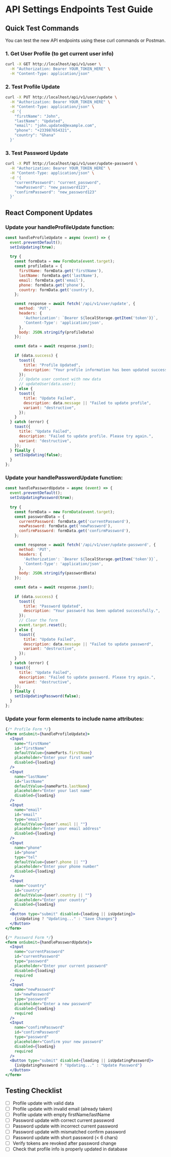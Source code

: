 # API Settings Endpoints Test Guide

## Quick Test Commands

You can test the new API endpoints using these curl commands or Postman.

### 1. Get User Profile (to get current user info)
```bash
curl -X GET http://localhost/api/v1/user \
  -H "Authorization: Bearer YOUR_TOKEN_HERE" \
  -H "Content-Type: application/json"
```

### 2. Test Profile Update
```bash
curl -X PUT http://localhost/api/v1/user/update \
  -H "Authorization: Bearer YOUR_TOKEN_HERE" \
  -H "Content-Type: application/json" \
  -d '{
    "firstName": "John",
    "lastName": "Updated",
    "email": "john.updated@example.com",
    "phone": "+233987654321",
    "country": "Ghana"
  }'
```

### 3. Test Password Update
```bash
curl -X PUT http://localhost/api/v1/user/update-password \
  -H "Authorization: Bearer YOUR_TOKEN_HERE" \
  -H "Content-Type: application/json" \
  -d '{
    "currentPassword": "current_password",
    "newPassword": "new_password123",
    "confirmPassword": "new_password123"
  }'
```

## React Component Updates

### Update your handleProfileUpdate function:
```javascript
const handleProfileUpdate = async (event) => {
  event.preventDefault();
  setIsUpdating(true);
  
  try {
    const formData = new FormData(event.target);
    const profileData = {
      firstName: formData.get('firstName'),
      lastName: formData.get('lastName'), 
      email: formData.get('email'),
      phone: formData.get('phone'),
      country: formData.get('country'),
    };

    const response = await fetch('/api/v1/user/update', {
      method: 'PUT',
      headers: {
        'Authorization': `Bearer ${localStorage.getItem('token')}`,
        'Content-Type': 'application/json',
      },
      body: JSON.stringify(profileData)
    });

    const data = await response.json();
    
    if (data.success) {
      toast({
        title: "Profile Updated",
        description: "Your profile information has been updated successfully.",
      });
      // Update user context with new data
      // updateUser(data.user);
    } else {
      toast({
        title: "Update Failed", 
        description: data.message || "Failed to update profile",
        variant: "destructive",
      });
    }
  } catch (error) {
    toast({
      title: "Update Failed",
      description: "Failed to update profile. Please try again.",
      variant: "destructive",
    });
  } finally {
    setIsUpdating(false);
  }
};
```

### Update your handlePasswordUpdate function:
```javascript
const handlePasswordUpdate = async (event) => {
  event.preventDefault();
  setIsUpdatingPassword(true);
  
  try {
    const formData = new FormData(event.target);
    const passwordData = {
      currentPassword: formData.get('currentPassword'),
      newPassword: formData.get('newPassword'),
      confirmPassword: formData.get('confirmPassword'),
    };

    const response = await fetch('/api/v1/user/update-password', {
      method: 'PUT',
      headers: {
        'Authorization': `Bearer ${localStorage.getItem('token')}`,
        'Content-Type': 'application/json',
      },
      body: JSON.stringify(passwordData)
    });

    const data = await response.json();
    
    if (data.success) {
      toast({
        title: "Password Updated",
        description: "Your password has been updated successfully.",
      });
      // Clear the form
      event.target.reset();
    } else {
      toast({
        title: "Update Failed",
        description: data.message || "Failed to update password",
        variant: "destructive",
      });
    }
  } catch (error) {
    toast({
      title: "Update Failed", 
      description: "Failed to update password. Please try again.",
      variant: "destructive",
    });
  } finally {
    setIsUpdatingPassword(false);
  }
};
```

### Update your form elements to include name attributes:

```jsx
{/* Profile Form */}
<form onSubmit={handleProfileUpdate}>
  <Input 
    name="firstName"
    id="firstName" 
    defaultValue={nameParts.firstName}
    placeholder="Enter your first name"
    disabled={loading}
  />
  <Input 
    name="lastName"
    id="lastName" 
    defaultValue={nameParts.lastName}
    placeholder="Enter your last name"
    disabled={loading}
  />
  <Input 
    name="email"
    id="email" 
    type="email" 
    defaultValue={user?.email || ""}
    placeholder="Enter your email address"
    disabled={loading}
  />
  <Input 
    name="phone"
    id="phone" 
    type="tel" 
    defaultValue={user?.phone || ""}
    placeholder="Enter your phone number"
    disabled={loading}
  />
  <Input 
    name="country"
    id="country" 
    defaultValue={user?.country || ""}
    placeholder="Enter your country"
    disabled={loading}
  />
  <Button type="submit" disabled={loading || isUpdating}>
    {isUpdating ? "Updating..." : "Save Changes"}
  </Button>
</form>

{/* Password Form */}
<form onSubmit={handlePasswordUpdate}>
  <Input 
    name="currentPassword"
    id="currentPassword" 
    type="password" 
    placeholder="Enter your current password"
    disabled={loading}
    required
  />
  <Input 
    name="newPassword"
    id="newPassword" 
    type="password" 
    placeholder="Enter a new password"
    disabled={loading}
    required
  />
  <Input 
    name="confirmPassword"
    id="confirmPassword" 
    type="password" 
    placeholder="Confirm your new password"
    disabled={loading}
    required
  />
  <Button type="submit" disabled={loading || isUpdatingPassword}>
    {isUpdatingPassword ? "Updating..." : "Update Password"}
  </Button>
</form>
```

## Testing Checklist

- [ ] Profile update with valid data
- [ ] Profile update with invalid email (already taken)
- [ ] Profile update with empty firstName/lastName
- [ ] Password update with correct current password
- [ ] Password update with incorrect current password
- [ ] Password update with mismatched confirm password
- [ ] Password update with short password (< 6 chars)
- [ ] Verify tokens are revoked after password change
- [ ] Check that profile info is properly updated in database
